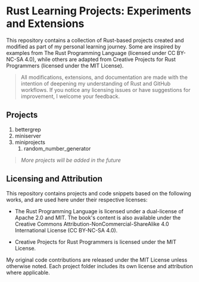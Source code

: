 # Rust Learning Projects: Experiments and Extensions

This repository contains a collection of Rust-based projects created and modified as part of my personal learning journey. Some are inspired by examples from The Rust Programming Language (licensed under CC BY-NC-SA 4.0), while others are adapted from Creative Projects for Rust Programmers (licensed under the MIT License).

> All modifications, extensions, and documentation are made with the intention of deepening my understanding of Rust and GitHub workflows. If you notice any licensing issues or have suggestions for improvement, I welcome your feedback.

## Projects

1. bettergrep
2. miniserver
3. miniprojects
   1. random_number_generator

> *More projects will be added in the future*

## Licensing and Attribution

This repository contains projects and code snippets based on the following works, and are used here under their respective licenses:

- The Rust Programming Language is licensed under a dual-license of Apache 2.0 and MIT. The book's content is also available under the Creative Commons Attribution-NonCommercial-ShareAlike 4.0 International License (CC BY-NC-SA 4.0).

- Creative Projects for Rust Programmers is licensed under the MIT License.

My original code contributions are released under the MIT License unless otherwise noted. Each project folder includes its own license and attribution where applicable.
